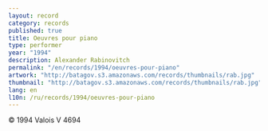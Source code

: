 ```yaml
---
layout: record
category: records
published: true
title: Oeuvres pour piano
type: performer
year: "1994"
description: Alexander Rabinovitch
permalink: "/en/records/1994/oeuvres-pour-piano"
artwork: "http://batagov.s3.amazonaws.com/records/thumbnails/rab.jpg"
thumbnail: "http://batagov.s3.amazonaws.com/records/thumbnails/rab.jpg"
lang: en
l10n: /ru/records/1994/oeuvres-pour-piano
---
```


© 1994 Valois V 4694